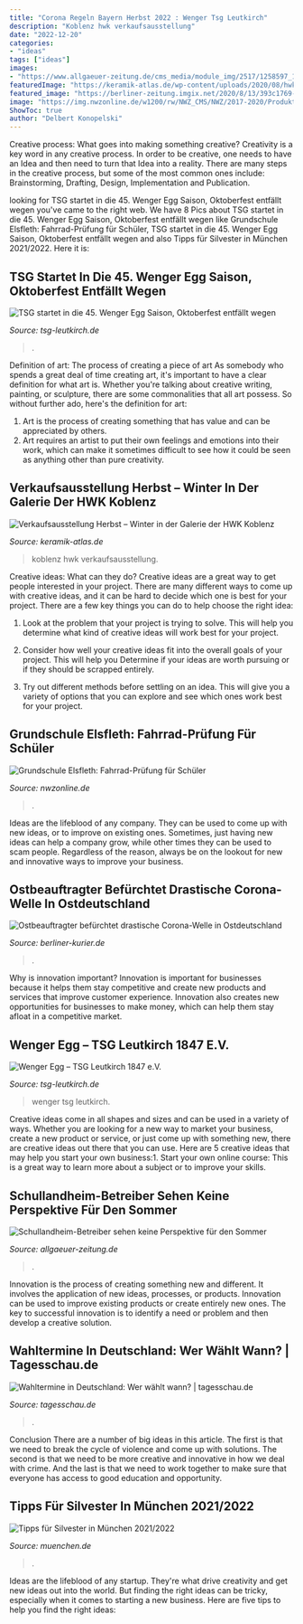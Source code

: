 ```yaml
---
title: "Corona Regeln Bayern Herbst 2022 : Wenger Tsg Leutkirch"
description: "Koblenz hwk verkaufsausstellung"
date: "2022-12-20"
categories:
- "ideas"
tags: ["ideas"]
images:
- "https://www.allgaeuer-zeitung.de/cms_media/module_img/2517/1258597_1_azarticledetailteaser_Copy_of_Stoffels_Schullandheim039_6001c68e35c53.jpg"
featuredImage: "https://keramik-atlas.de/wp-content/uploads/2020/08/hwk_koblenz_winterausstellung2020.jpg"
featured_image: "https://berliner-zeitung.imgix.net/2020/8/13/393c1769-5c10-4833-964a-220dbe71b4ad.jpeg?rect=0%2C409%2C3992%2C2245&amp;w=750&amp;auto=format"
image: "https://img.nwzonline.de/w1200/rw/NWZ_CMS/NWZ/2017-2020/Produktion/2021/06/23/WESERMARSCH/BRAKE/BRAKE/Bilder/WESERMARSCH_BRAKE_BRAKE_bd41cb53-b7b0-4567-aa49-586483fe0295(1)-9b47.jpg?uuid=YVfK1NQsEeu_lna1uS03dw"
ShowToc: true
author: "Delbert Konopelski"
---
```



Creative process: What goes into making something creative?
Creativity is a key word in any creative process. In order to be creative, one needs to have an Idea and then need to turn that Idea into a reality. There are many steps in the creative process, but some of the most common ones include: Brainstorming, Drafting, Design, Implementation and Publication.

	

		
looking for TSG startet in die 45. Wenger Egg Saison, Oktoberfest entfällt wegen you've came to the right web. We have 8 Pics about TSG startet in die 45. Wenger Egg Saison, Oktoberfest entfällt wegen like Grundschule Elsfleth: Fahrrad-Prüfung für Schüler, TSG startet in die 45. Wenger Egg Saison, Oktoberfest entfällt wegen and also Tipps für Silvester in München 2021/2022. Here it is:
		
    
## TSG Startet In Die 45. Wenger Egg Saison, Oktoberfest Entfällt Wegen

<img loading=lazy src="https://www.tsg-leutkirch.de/wp-content/uploads/2020/09/2020-09-17-Aktuelles-Wenger_Egg_Foto-Michael-Krumboeck-scaled.jpg" onerror="this.onerror=null;this.src='https://tse3.mm.bing.net/th?id=OIP.miIff7QP5ibsxPolXxoaaAHaE8&amp;pid=15.1';" alt="TSG startet in die 45. Wenger Egg Saison, Oktoberfest entfällt wegen">

_Source: tsg-leutkirch.de_

>. 

	

Definition of art: The process of creating a piece of art
As somebody who spends a great deal of time creating art, it's important to have a clear definition for what art is. Whether you're talking about creative writing, painting, or sculpture, there are some commonalities that all art possess. So without further ado, here's the definition for art: 
1. Art is the process of creating something that has value and can be appreciated by others.
2. Art requires an artist to put their own feelings and emotions into their work, which can make it sometimes difficult to see how it could be seen as anything other than pure creativity.

    
## Verkaufsausstellung Herbst – Winter In Der Galerie Der HWK Koblenz

<img loading=lazy src="https://keramik-atlas.de/wp-content/uploads/2020/08/hwk_koblenz_winterausstellung2020.jpg" onerror="this.onerror=null;this.src='https://tse1.mm.bing.net/th?id=OIP.jhH_NaTLQiagaG1J2sZ1JAHaE8&amp;pid=15.1';" alt="Verkaufsausstellung Herbst – Winter in der Galerie der HWK Koblenz">

_Source: keramik-atlas.de_

>koblenz hwk verkaufsausstellung. 

	

Creative ideas: What can they do?
Creative ideas are a great way to get people interested in your project. There are many different ways to come up with creative ideas, and it can be hard to decide which one is best for your project. There are a few key things you can do to help choose the right idea:
1. Look at the problem that your project is trying to solve. This will help you determine what kind of creative ideas will work best for your project.

2. Consider how well your creative ideas fit into the overall goals of your project. This will help you Determine if your ideas are worth pursuing or if they should be scrapped entirely.

3. Try out different methods before settling on an idea. This will give you a variety of options that you can explore and see which ones work best for your project.


    
## Grundschule Elsfleth: Fahrrad-Prüfung Für Schüler

<img loading=lazy src="https://img.nwzonline.de/w1200/rw/NWZ_CMS/NWZ/2017-2020/Produktion/2021/06/23/WESERMARSCH/BRAKE/BRAKE/Bilder/WESERMARSCH_BRAKE_BRAKE_bd41cb53-b7b0-4567-aa49-586483fe0295(1)-9b47.jpg?uuid=YVfK1NQsEeu_lna1uS03dw" onerror="this.onerror=null;this.src='https://tse4.mm.bing.net/th?id=OIP.nTOn6jW_bO5AyuO2VaZ4nAHaEK&amp;pid=15.1';" alt="Grundschule Elsfleth: Fahrrad-Prüfung für Schüler">

_Source: nwzonline.de_

>. 

	

Ideas are the lifeblood of any company. They can be used to come up with new ideas, or to improve on existing ones. Sometimes, just having new ideas can help a company grow, while other times they can be used to scam people. Regardless of the reason, always be on the lookout for new and innovative ways to improve your business.

    
## Ostbeauftragter Befürchtet Drastische Corona-Welle In Ostdeutschland

<img loading=lazy src="https://berliner-zeitung.imgix.net/2020/8/13/393c1769-5c10-4833-964a-220dbe71b4ad.jpeg?rect=0%2C409%2C3992%2C2245&amp;w=750&amp;auto=format" onerror="this.onerror=null;this.src='https://tse4.mm.bing.net/th?id=OIP.gc7L5IdwMmZzisgyhiPejQHaEK&amp;pid=15.1';" alt="Ostbeauftragter befürchtet drastische Corona-Welle in Ostdeutschland">

_Source: berliner-kurier.de_

>. 

	

Why is innovation important?
Innovation is important for businesses because it helps them stay competitive and create new products and services that improve customer experience. Innovation also creates new opportunities for businesses to make money, which can help them stay afloat in a competitive market.

    
## Wenger Egg – TSG Leutkirch 1847 E.V.

<img loading=lazy src="https://www.tsg-leutkirch.de/wp-content/uploads/2020/09/2020-09-17-Aktuelles-Wenger_Egg_Foto-Michael-Krumboeck-1536x1024.jpg" onerror="this.onerror=null;this.src='https://tse4.mm.bing.net/th?id=OIP.opi0ASkRA_BJrQqsQD9i-AHaE8&amp;pid=15.1';" alt="Wenger Egg – TSG Leutkirch 1847 e.V.">

_Source: tsg-leutkirch.de_

>wenger tsg leutkirch. 

	

Creative ideas come in all shapes and sizes and can be used in a variety of ways. Whether you are looking for a new way to market your business, create a new product or service, or just come up with something new, there are creative ideas out there that you can use. Here are 5 creative ideas that may help you start your own business:1. Start your own online course: This is a great way to learn more about a subject or to improve your skills.

    
## Schullandheim-Betreiber Sehen Keine Perspektive Für Den Sommer

<img loading=lazy src="https://www.allgaeuer-zeitung.de/cms_media/module_img/2517/1258597_1_azarticledetailteaser_Copy_of_Stoffels_Schullandheim039_6001c68e35c53.jpg" onerror="this.onerror=null;this.src='https://tse4.mm.bing.net/th?id=OIP.r2xaIDHmN9xu-V4Fdq5IewHaEp&amp;pid=15.1';" alt="Schullandheim-Betreiber sehen keine Perspektive für den Sommer">

_Source: allgaeuer-zeitung.de_

>. 

	

Innovation is the process of creating something new and different. It involves the application of new ideas, processes, or products. Innovation can be used to improve existing products or create entirely new ones. The key to successful innovation is to identify a need or problem and then develop a creative solution.

    
## Wahltermine In Deutschland: Wer Wählt Wann? | Tagesschau.de

<img loading=lazy src="http://www.tagesschau.de/multimedia/bilder/bundestagswahl308~_v-teaserRelaunch.jpg" onerror="this.onerror=null;this.src='https://tse2.mm.bing.net/th?id=OIP.g7z_BtFlT0VnRBvnkZl8QgHaC5&amp;pid=15.1';" alt="Wahltermine in Deutschland: Wer wählt wann? | tagesschau.de">

_Source: tagesschau.de_

>. 

	

Conclusion
There are a number of big ideas in this article. The first is that we need to break the cycle of violence and come up with solutions. The second is that we need to be more creative and innovative in how we deal with crime. And the last is that we need to work together to make sure that everyone has access to good education and opportunity.

    
## Tipps Für Silvester In München 2021/2022

<img loading=lazy src="https://cdn.muenchen-p.de/fl_progressive,q_65/.imaging/stk/responsive/teaser300/dms/shutterstock-2017/freizeit-4/feuerwerk-hp/document/feuerwerk-hp.jpg" onerror="this.onerror=null;this.src='https://tse3.mm.bing.net/th?id=OIP.g_dyPD8h3VpzDrELThEclAHaDd&amp;pid=15.1';" alt="Tipps für Silvester in München 2021/2022">

_Source: muenchen.de_

>. 

	

Ideas are the lifeblood of any startup. They're what drive creativity and get new ideas out into the world. But finding the right ideas can be tricky, especially when it comes to starting a new business. Here are five tips to help you find the right ideas: 

